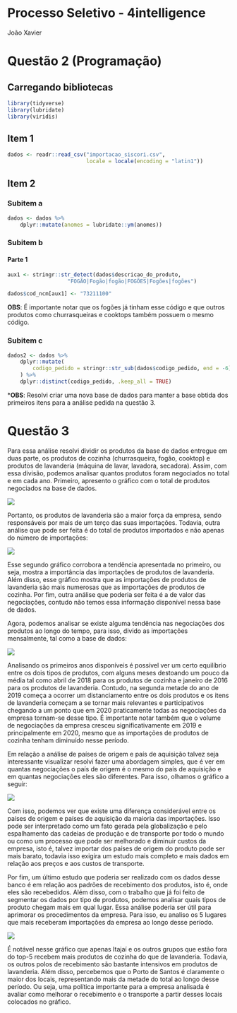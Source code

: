Processo Seletivo - 4intelligence
================
João Xavier

# Questão 2 (Programação)

## Carregando bibliotecas

``` r
library(tidyverse)
library(lubridate)
library(viridis)
```

## Item 1

``` r
dados <- readr::read_csv("importacao_siscori.csv",
                         locale = locale(encoding = "latin1"))
```

## Item 2

### Subitem a

``` r
dados <- dados %>%
    dplyr::mutate(anomes = lubridate::ym(anomes))
```

### Subitem b

#### Parte 1

``` r
aux1 <- stringr::str_detect(dados$descricao_do_produto,
                   "FOGÃO|Fogão|fogão|FOGÕES|Fogões|fogões")

dados$cod_ncm[aux1] <- "73211100"
```

**OBS**: É importante notar que os fogões já tinham esse código e que
outros produtos como churrasqueiras e cooktops também possuem o mesmo
código.

### Subitem c

``` r
dados2 <- dados %>% 
    dplyr::mutate(
        codigo_pedido = stringr::str_sub(dados$codigo_pedido, end = -6)
    ) %>% 
    dplyr::distinct(codigo_pedido, .keep_all = TRUE)
```

\***OBS**: Resolvi criar uma nova base de dados para manter a base
obtida dos primeiros itens para a análise pedida na questão 3.

# Questão 3

Para essa análise resolvi dividir os produtos da base de dados entregue
em duas parte, os produtos de cozinha (churrasqueira, fogão, cooktop) e
produtos de lavanderia (máquina de lavar, lavadora, secadora). Assim,
com essa divisão, podemos analisar quantos produtos foram negociados no
total e em cada ano. Primeiro, apresento o gráfico com o total de
produtos negociados na base de dados.

![](estagio4i_files/figure-gfm/unnamed-chunk-3-1.png)<!-- -->

Portanto, os produtos de lavanderia são a maior força da empresa, sendo
responsáveis por mais de um terço das suas importações. Todavia, outra
análise que pode ser feita é do total de produtos importados e não
apenas do número de importações:

![](estagio4i_files/figure-gfm/unnamed-chunk-4-1.png)<!-- -->

Esse segundo gráfico corrobora a tendência apresentada no primeiro, ou
seja, mostra a importância das importações de produtos de lavanderia.
Além disso, esse gráfico mostra que as importações de produtos de
lavanderia são mais numerosas que as importações de produtos de cozinha.
Por fim, outra análise que poderia ser feita é a de valor das
negociações, contudo não temos essa informação disponível nessa base de
dados.

Agora, podemos analisar se existe alguma tendência nas negociações dos
produtos ao longo do tempo, para isso, divido as importações
mensalmente, tal como a base de dados:

![](estagio4i_files/figure-gfm/unnamed-chunk-5-1.png)<!-- -->

Analisando os primeiros anos disponíveis é possível ver um certo
equilíbrio entre os dois tipos de produtos, com alguns meses destoando
um pouco da média tal como abril de 2018 para os produtos de cozinha e
janeiro de 2016 para os produtos de lavanderia. Contudo, na segunda
metade do ano de 2019 começa a ocorrer um distanciamento entre os dois
produtos e os itens de lavanderia começam a se tornar mais relevantes e
participativos chegando a um ponto que em 2020 praticamente todas as
negociações da empresa tornam-se desse tipo. É importante notar também
que o volume de negociações da empresa cresceu significativamente em
2019 e principalmente em 2020, mesmo que as importações de produtos de
cozinha tenham diminuído nesse período.

Em relação a análise de países de origem e país de aquisição talvez seja
interessante visualizar resolvi fazer uma abordagem simples, que é ver
em quantas negociações o país de origem é o mesmo do país de aquisição e
em quantas negociações eles são diferentes. Para isso, olhamos o gráfico
a seguir:

![](estagio4i_files/figure-gfm/unnamed-chunk-6-1.png)<!-- -->

Com isso, podemos ver que existe uma diferença considerável entre os
países de origem e países de aquisição da maioria das importações. Isso
pode ser interpretado como um fato gerada pela globalização e pelo
espalhamento das cadeias de produção e de transporte por todo o mundo ou
como um processo que pode ser melhorado e diminuir custos da empresa,
isto é, talvez importar dos países de origem do produto pode ser mais
barato, todavia isso exigira um estudo mais completo e mais dados em
relação aos preços e aos custos de transporte.

Por fim, um último estudo que poderia ser realizado com os dados desse
banco é em relação aos padrões de recebimento dos produtos, isto é, onde
eles são recebedidos. Além disso, com o trabalho que já foi feito de
segmentar os dados por tipo de produtos, podemos analisar quais tipos de
produto chegam mais em qual lugar. Essa análise poderia ser útil para
aprimorar os procedimentos da empresa. Para isso, eu analiso os 5
lugares que mais receberam importações da empresa ao longo desse
período.

![](estagio4i_files/figure-gfm/unnamed-chunk-7-1.png)<!-- -->

É notável nesse gráfico que apenas Itajaí e os outros grupos que estão
fora do top-5 recebem mais produtos de cozinha do que de lavanderia.
Todavia, os outros polos de recebimento são bastante intensivos em
produtos de lavanderia. Além disso, percebemos que o Porto de Santos é
claramente o maior dos locais, representando mais da metade do total ao
longo desse período. Ou seja, uma política importante para a empresa
analisada é avaliar como melhorar o recebimento e o transporte a partir
desses locais colocados no gráfico.
